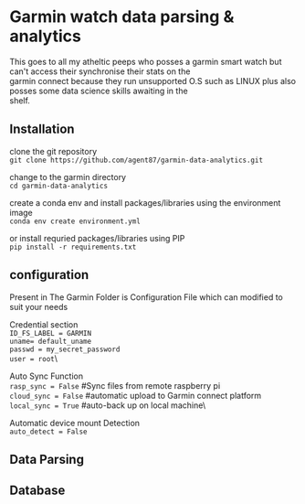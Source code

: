 # Garmin watch data parsing & analytics
This goes to all my atheltic peeps who posses a garmin smart watch but can't access their synchronise their stats on the \
garmin connect because they run unsupported O.S such as LINUX plus also posses some data science skills awaiting in the  \
shelf.

## Installation
clone the git repository\
`git clone https://github.com/agent87/garmin-data-analytics.git`

change to the garmin directory\
`cd garmin-data-analytics`

create a conda env and install packages/libraries using the environment image\
`conda env create environment.yml`

or install requried packages/libraries using PIP\
`pip install -r requirements.txt`

## configuration
Present in The Garmin Folder is Configuration File which can modified to suit your needs

Credential section\
`ID_FS_LABEL = GARMIN`\
`uname= default_uname`\
`passwd = my_secret_password`\
`user = root`\


Auto Sync Function\
`rasp_sync = False`   #Sync files from remote raspberry pi\
`cloud_sync = False`  #automatic upload to Garmin connect platform\
`local_sync = True`  #auto-back up on local machine\

Automatic device mount Detection\
`auto_detect = False`

## Data Parsing

## Database
